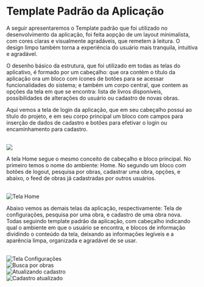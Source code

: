 # Template Padrão da Aplicação

A seguir apresentaremos o Template padrão que foi utilizado no desenvolvimento da aplicação, foi feita aopção de um layout minimalista, com cores claras e visualmente agradáveis, que remetem à leitura. O design limpo também torna a experiência do usuário mais tranquila, intuitiva e agradável.

O desenho básico da estrutura, que foi utilizado em todas as telas do aplicativo, é formado por um cabeçalho: que ora contém o título da aplicação ora um bloco com ícones de botões para se acessar funcionalidades do sistema; e também um corpo central, que contem as opções da tela em que se encontra: lista de livros disponíveis, possibilidades de alterações do usuário ou cadastro de novas obras.

Aqui vemos a tela de login da aplicação, que em seu cabeçalho possui ao título do projeto, e em seu corpo principal um bloco com campos para inserção de dados de cadastro e botões para efetivar o login ou encaminhamento para cadastro.

<br>
<img src="./img/login-screen.png">
<br>

A tela Home segue o mesmo conceito de cabeçalho e bloco principal. No primeiro temos o nome do ambiente: Home. No segundo um bloco com botões de logout, pesquisa por obras, cadastrar uma obra, opções, e abaixo, o feed de obras já cadastradas por outros usuários.

<br>
<img src="./img/home-screen.png" alt="Tela Home">
<br>

Abaixo vemos as demais telas da aplicação, respectivamente: Tela de configurações, pesquisa por uma obra, e cadastro de uma obra nova. Todas seguindo  template padrão da aplicação, com cabeçalho indicando qual o ambiente em que o usuário se encontra, e blocos de informação dividindo o conteúdo da tela, deixando as informações legíveis e a aparência limpa, organizada e agradável de se usar.

<br>
<img src="./img/config-screen.png" alt="Tela Configurações">
<br>
<img src="./img/search-book.png" alt="Busca por obras">
<br>
<img src="./img/adding-book.png" alt="Atualizando cadastro">
<br>
<img src="./img/refreshed-description.png" alt="Cadastro atualizado">
<br>
<br>
<br>
<br>
<br>
